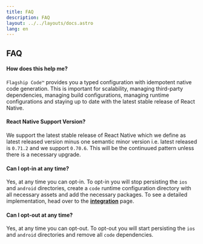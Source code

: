 ```yaml
---
title: FAQ
description: FAQ
layout: ../../layouts/docs.astro
lang: en
---
```


## FAQ

#### How does this help me?

`Flagship Code™` provides you a typed configuration with idempotent native code generation. This is important for scalability, managing third-party dependencies, managing build configurations, managing runtime configurations and staying up to date with the latest stable release of React Native.

#### React Native Support Version?

We support the latest stable release of React Native which we define as latest released version minus one semantic minor version i.e. latest released is `0.71.2` and we support `0.70.6`. This will be the continuued pattern unless there is a necessary upgrade.

#### Can I opt-in at any time?

Yes, at any time you can opt-in. To opt-in you will stop persisting the `ios` and `android` directories, create a `code` runtime configuration directory with all necessary assets and add the necessary packages. To see a detailed implementation, head over to the [**integration**](/en/usage/integration) page.

#### Can I opt-out at any time?

Yes, at any time you can opt-out. To opt-out you will start persisting the `ios` and `android` directories and remove all `code` dependencies.
